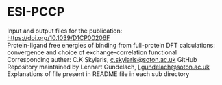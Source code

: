 # ESI-PCCP
Input and output files for the publication: https://doi.org/10.1039/D1CP00206F  
Protein-ligand free energies of binding from full-protein DFT calculations: convergence and choice of exchange-correlation functional  
Corresponding auther: C.K Skylaris, c.skylaris@soton.ac.uk
GitHub Repository maintained by Lennart Gundelach, l.gundelach@soton.ac.uk  
Explanations of file present in README file in each sub directory  
